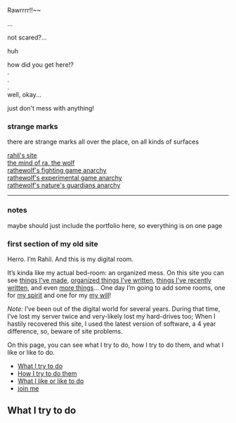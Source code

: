 Rawrrrr!!~~

...

not scared?...

huh

how did you get here!?  
.  
.  
.  
well, okay...

just don't mess with anything!

### strange marks
there are strange marks all over the place, on all kinds of surfaces 

[rahil's site](https://rahilpatel.com)  
[the mind of ra, the wolf](https://mind.rathewolf.com)  
[rathewolf's fighting game anarchy](https://fga.rathewolf.com)  
[rathewolf's experimental game anarchy](https://ega.rathewolf.com)  
[rathewolf's nature's guardians anarchy](https://nga.rathewolf.com)  
- - -

### notes
maybe should just include the portfolio here, so everything is on one page


### first section of my old site
Herro. I&#8217;m Rahil. And this is my digital room.

It&#8217;s kinda like my actual bed-room: an organized mess. On this site you can see [things I&#8217;ve made](http://www.rahilpatel.com/blog/portfolio), [organized things I&#8217;ve written](http://www.rahilpatel.com/blog/valuable-things-ive-written), [things I&#8217;ve recently written](http://www.rahilpatel.com/blog/blog), and even [more things](http://www.rahilpatel.com/blog/archives)&#8230; One day I’m going to add some rooms, one for [my spirit](http://wolf.rahilpatel.com) and one for my [my will](http://will.rahilpatel.com)!

_Note:_ I’ve been out of the digital world for several years. During that time, I’ve lost my server twice and very-likely lost my hard-drives too; When I hastily recovered this site, I used the latest version of software, a 4 year difference, so, beware of site problems.

On this page, you can see what I try to do, how I try to do them, and what I like or like to do.

<div id="toc_container" class="toc_transparent have_bullets">
  <p class="toc_title">
  </p>
  
  <ul class="toc_list">
    <li>
      <a href="#what_i_try_to_do">What I try to do</a>
    </li>
    <li>
      <a href="#how_i_try_to_do_them">How I try to do them</a>
    </li>
    <li>
      <a href="#what_i_like_or_like_to_do">What I like or like to do</a>
    </li>
    <li>
      <a href="#join_me">join me</a>
    </li>
  </ul>
</div>

## <span id="what_i_try_to_do">What I try to do</span>

